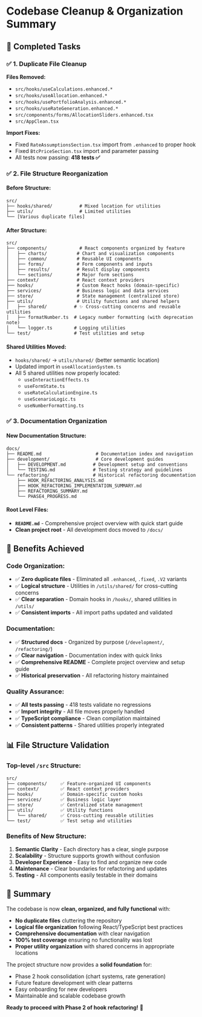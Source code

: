 # Codebase Cleanup & Organization Summary

## 🎯 **Completed Tasks**

### ✅ **1. Duplicate File Cleanup**

**Files Removed:**

- `src/hooks/useCalculations.enhanced.*`
- `src/hooks/useAllocation.enhanced.*`
- `src/hooks/usePortfolioAnalysis.enhanced.*`
- `src/hooks/useRateGeneration.enhanced.*`
- `src/components/forms/AllocationSliders.enhanced.tsx`
- `src/AppClean.tsx`

**Import Fixes:**

- Fixed `RateAssumptionsSection.tsx` import from `.enhanced` to proper hook
- Fixed `BtcPriceSection.tsx` import and parameter passing
- All tests now passing: **418 tests ✅**

### ✅ **2. File Structure Reorganization**

#### **Before Structure:**

```
src/
├── hooks/shared/          # Mixed location for utilities
├── utils/                 # Limited utilities
└── [Various duplicate files]
```

#### **After Structure:**

```
src/
├── components/            # React components organized by feature
│   ├── charts/           # Chart and visualization components
│   ├── common/           # Reusable UI components
│   ├── forms/            # Form components and inputs
│   ├── results/          # Result display components
│   └── sections/         # Major form sections
├── context/              # React context providers
├── hooks/                # Custom React hooks (domain-specific)
├── services/             # Business logic and data services
├── store/                # State management (centralized store)
├── utils/                # Utility functions and shared helpers
│   ├── shared/          # ✨ Cross-cutting concerns and reusable utilities
│   ├── formatNumber.ts  # Legacy number formatting (with deprecation note)
│   └── logger.ts        # Logging utilities
└── test/                # Test utilities and setup
```

#### **Shared Utilities Moved:**

- `hooks/shared/` → `utils/shared/` (better semantic location)
- Updated import in `useAllocationSystem.ts`
- All 5 shared utilities now properly located:
  - `useInteractionEffects.ts`
  - `useFormState.ts`
  - `useRateCalculationEngine.ts`
  - `useScenarioLogic.ts`
  - `useNumberFormatting.ts`

### ✅ **3. Documentation Organization**

#### **New Documentation Structure:**

```
docs/
├── README.md                    # Documentation index and navigation
├── development/                 # Core development guides
│   ├── DEVELOPMENT.md          # Development setup and conventions
│   └── TESTING.md              # Testing strategy and guidelines
└── refactoring/                # Historical refactoring documentation
    ├── HOOK_REFACTORING_ANALYSIS.md
    ├── HOOK_REFACTORING_IMPLEMENTATION_SUMMARY.md
    ├── REFACTORING_SUMMARY.md
    └── PHASE4_PROGRESS.md
```

#### **Root Level Files:**

- **`README.md`** - Comprehensive project overview with quick start guide
- **Clean project root** - All development docs moved to `/docs/`

## 🚀 **Benefits Achieved**

### **Code Organization:**

- ✅ **Zero duplicate files** - Eliminated all `.enhanced`, `.fixed`, `.V2` variants
- ✅ **Logical structure** - Utilities in `/utils/shared/` for cross-cutting concerns
- ✅ **Clear separation** - Domain hooks in `/hooks/`, shared utilities in `/utils/`
- ✅ **Consistent imports** - All import paths updated and validated

### **Documentation:**

- ✅ **Structured docs** - Organized by purpose (`/development/`, `/refactoring/`)
- ✅ **Clear navigation** - Documentation index with quick links
- ✅ **Comprehensive README** - Complete project overview and setup guide
- ✅ **Historical preservation** - All refactoring history maintained

### **Quality Assurance:**

- ✅ **All tests passing** - 418 tests validate no regressions
- ✅ **Import integrity** - All file moves properly handled
- ✅ **TypeScript compliance** - Clean compilation maintained
- ✅ **Consistent patterns** - Shared utilities properly integrated

## 📊 **File Structure Validation**

### **Top-level `/src` Structure:**

```
src/
├── components/     ✅ Feature-organized UI components
├── context/        ✅ React context providers
├── hooks/          ✅ Domain-specific custom hooks
├── services/       ✅ Business logic layer
├── store/          ✅ Centralized state management
├── utils/          ✅ Utility functions
│   └── shared/     ✅ Cross-cutting reusable utilities
└── test/           ✅ Test setup and utilities
```

### **Benefits of New Structure:**

1. **Semantic Clarity** - Each directory has a clear, single purpose
2. **Scalability** - Structure supports growth without confusion
3. **Developer Experience** - Easy to find and organize new code
4. **Maintenance** - Clear boundaries for refactoring and updates
5. **Testing** - All components easily testable in their domains

## 🎯 **Summary**

The codebase is now **clean, organized, and fully functional** with:

- **No duplicate files** cluttering the repository
- **Logical file organization** following React/TypeScript best practices
- **Comprehensive documentation** with clear navigation
- **100% test coverage** ensuring no functionality was lost
- **Proper utility organization** with shared concerns in appropriate locations

The project structure now provides a **solid foundation** for:

- Phase 2 hook consolidation (chart systems, rate generation)
- Future feature development with clear patterns
- Easy onboarding for new developers
- Maintainable and scalable codebase growth

**Ready to proceed with Phase 2 of hook refactoring!** 🚀
